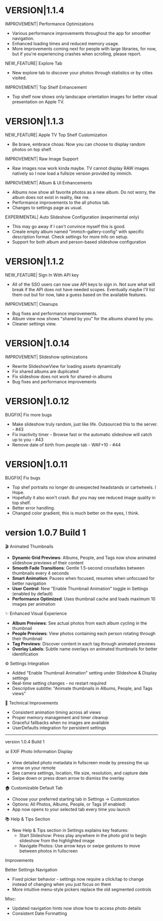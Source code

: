 # VERSION|1.1.4

IMPROVEMENT| Performance Optimizations
- Various performance improvements throughout the app for smoother navigation.
- Enhanced loading times and reduced memory usage.
- More improvements coming next for people with large libraries, for now, but if you're experiencing crashes when scrolling, please report. 

NEW_FEATURE| Explore Tab
- New explore tab to discover your photos through statistics or by cities visited.

IMPROVEMENT| Top Shelf Enhancement
- Top shelf now shows only landscape orientation images for better visual presentation on Apple TV.

# VERSION|1.1.3

NEW_FEATURE| Apple TV Top Shelf Customization
- Be brave, embrace choas: Now you can choose to display random photos on top shelf.

IMPROVEMENT| Raw Image Support
- Raw images now work kinda maybe. TV cannot display RAW images natively so I now load a fullsize version provided by immich.
    
IMPROVEMENT| Album & UI Enhancements
- Albums now show all favorite photos as a new album. Do not worry, the album does not exist in reality, like me.
- Performance improvements to the all photos tab.
- Changes to settings page as usual. 

EXPERIMENTAL| Auto Slideshow Configuration (experimental only)
- This may go away if I can't convince myself this is good.
- Create empty album named "immich-gallery-config" with specific description format. Check settings for more info on setup. 
- Support for both album and person-based slideshow configuration

# VERSION|1.1.2

NEW_FEATURE| Sign In With API key
- All of the SSO users can now use API keys to sign in. Not sure what will break if the API does not have needed scopes. Eventually maybe I'll list them out but for now, take a guess based on the available features.

IMPROVEMENT| Cleanups
- Bug fixes and performance improvements.
- Album view now shows "shared by you" for the albums shared by you.
- Cleaner settings view.

# VERSION|1.0.14

IMPROVEMENT| Slideshow optimizations
  - Rewrite SlideshowView for loading assets dynamically
  - Fix shared albums are duplicated
  - Fix slideshow does not work for shared-in albums
  - Bug fixes and performance improvements

# VERSION|1.0.12

BUGFIX| Fix more bugs
  - Make slideshow truly random, just like life. Outsourced this to the server. - #43 
  - Fix inactivity timer - Browse fast or the automatic slideshow will catch up to you - #43 
  - Remove date of birth from people tab - WAF+10 - #44

# VERSION|1.0.11

BUGFIX| Fix bugs
  - Top shef portraits no longer do unexpected headstands or cartwheels. I Hope. 
  - Hopefully it also won't crash. But you may see reduced image quality in top shelf. 
  - Better error handling.
  - Changed color gradient, this is much better on the eyes, I think. 


# version 1.0.7 Build 1

🎬 Animated Thumbnails

- **Dynamic Grid Previews**: Albums, People, and Tags now show animated slideshow previews of their content
- **Smooth Fade Transitions**: Gentle 1.5-second crossfades between thumbnails every 4 seconds
- **Smart Animation**: Pauses when focused, resumes when unfocused for better navigation
- **User Control**: New "Enable Thumbnail Animation" toggle in Settings (enabled by default)
- **Performance Optimized**: Uses thumbnail cache and loads maximum 10 images per animation

✨ Enhanced Visual Experience

- **Album Previews**: See actual photos from each album cycling in the thumbnail
- **People Previews**: View photos containing each person rotating through their thumbnail
- **Tag Previews**: Discover content in each tag through animated previews
- **Overlay Labels**: Subtle name overlays on animated thumbnails for better identification

⚙️ Settings Integration

- Added "Enable Thumbnail Animation" setting under Slideshow & Display settings
- Real-time setting changes - no restart required
- Descriptive subtitle: "Animate thumbnails in Albums, People, and Tags views"

🔧 Technical Improvements

- Consistent animation timing across all views
- Proper memory management and timer cleanup
- Graceful fallbacks when no images are available
- UserDefaults integration for persistent settings

---

version 1.0.4 Build 1

📊 EXIF Photo Information Display

- View detailed photo metadata in fullscreen mode by pressing the up arrow on your remote
- See camera settings, location, file size, resolution, and capture date
- Swipe down or press down arrow to dismiss the overlay

🏠 Customizable Default Tab

- Choose your preferred starting tab in Settings → Customization
- Options: All Photos, Albums, People, or Tags (if enabled)
- App now opens to your selected tab every time you launch

📚 Help & Tips Section

- New Help & Tips section in Settings explains key features:
  - Start Slideshow: Press play anywhere in the photo grid to begin slideshow from the
    highlighted image
  - Navigate Photos: Use arrow keys or swipe gestures to move between photos in fullscreen

Improvements

Better Settings Navigation

- Fixed picker behavior - settings now require a click/tap to change instead of changing
  when you just focus on them
- More intuitive menu-style pickers replace the old segmented controls

Misc:

- Updated navigation hints now show how to access photo details
- Consistent Date Formatting

